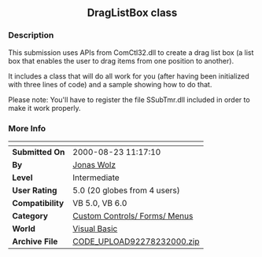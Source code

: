 ﻿<div align="center">

## DragListBox class


</div>

### Description

This submission uses APIs from ComCtl32.dll to create a drag list box (a list box that enables the user to drag items from one position to another).

It includes a class that will do all work for you (after having been initialized with three lines of code) and a sample showing how to do that.

Please note: You'll have to register the file SSubTmr.dll included in order to make it work properly.
 
### More Info
 


<span>             |<span>
---                |---
**Submitted On**   |2000-08-23 11:17:10
**By**             |[Jonas Wolz](https://github.com/Planet-Source-Code/PSCIndex/blob/master/ByAuthor/jonas-wolz.md)
**Level**          |Intermediate
**User Rating**    |5.0 (20 globes from 4 users)
**Compatibility**  |VB 5\.0, VB 6\.0
**Category**       |[Custom Controls/ Forms/  Menus](https://github.com/Planet-Source-Code/PSCIndex/blob/master/ByCategory/custom-controls-forms-menus__1-4.md)
**World**          |[Visual Basic](https://github.com/Planet-Source-Code/PSCIndex/blob/master/ByWorld/visual-basic.md)
**Archive File**   |[CODE\_UPLOAD92278232000\.zip](https://github.com/Planet-Source-Code/jonas-wolz-draglistbox-class__1-9823/archive/master.zip)








